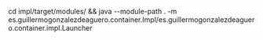 cd impl/target/modules/ && java --module-path . -m es.guillermogonzalezdeaguero.container.Impl/es.guillermogonzalezdeaguero.container.impl.Launcher
